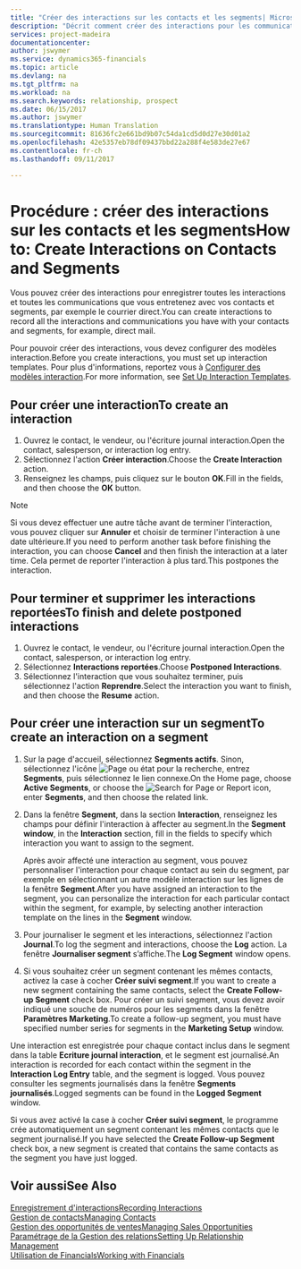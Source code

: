 ```yaml
---
title: "Créer des interactions sur les contacts et les segments| Microsoft Docs"
description: "Décrit comment créer des interactions pour les communications que vous avez avec vos contacts et segments dans Financials, par exemple le courrier direct."
services: project-madeira
documentationcenter: 
author: jswymer
ms.service: dynamics365-financials
ms.topic: article
ms.devlang: na
ms.tgt_pltfrm: na
ms.workload: na
ms.search.keywords: relationship, prospect
ms.date: 06/15/2017
ms.author: jswymer
ms.translationtype: Human Translation
ms.sourcegitcommit: 81636fc2e661bd9b07c54da1cd5d0d27e30d01a2
ms.openlocfilehash: 42e5357eb78df09437bbd22a288f4e583de27e67
ms.contentlocale: fr-ch
ms.lasthandoff: 09/11/2017

---
```

# <a name="how-to-create-interactions-on-contacts-and-segments"></a><span data-ttu-id="1d40b-103">Procédure : créer des interactions sur les contacts et les segments</span><span class="sxs-lookup"><span data-stu-id="1d40b-103">How to: Create Interactions on Contacts and Segments</span></span>
<span data-ttu-id="1d40b-104">Vous pouvez créer des interactions pour enregistrer toutes les interactions et toutes les communications que vous entretenez avec vos contacts et segments, par exemple le courrier direct.</span><span class="sxs-lookup"><span data-stu-id="1d40b-104">You can create interactions to record all the interactions and communications you have with your contacts and segments, for example, direct mail.</span></span>

<span data-ttu-id="1d40b-105">Pour pouvoir créer des interactions, vous devez configurer des modèles interaction.</span><span class="sxs-lookup"><span data-stu-id="1d40b-105">Before you create interactions, you must set up interaction templates.</span></span> <span data-ttu-id="1d40b-106">Pour plus d'informations, reportez vous à [Configurer des modèles interaction](marketing-interactions.md).</span><span class="sxs-lookup"><span data-stu-id="1d40b-106">For more information, see  [Set Up Interaction Templates](marketing-interactions.md).</span></span>

## <a name="to-create-an-interaction"></a><span data-ttu-id="1d40b-107">Pour créer une interaction</span><span class="sxs-lookup"><span data-stu-id="1d40b-107">To create an interaction</span></span>
1. <span data-ttu-id="1d40b-108">Ouvrez le contact, le vendeur, ou l'écriture journal interaction.</span><span class="sxs-lookup"><span data-stu-id="1d40b-108">Open the contact, salesperson, or interaction log entry.</span></span>
2. <span data-ttu-id="1d40b-109">Sélectionnez l'action **Créer interaction**.</span><span class="sxs-lookup"><span data-stu-id="1d40b-109">Choose the **Create Interaction** action.</span></span>
3. <span data-ttu-id="1d40b-110">Renseignez les champs, puis cliquez sur le bouton **OK**.</span><span class="sxs-lookup"><span data-stu-id="1d40b-110">Fill in the fields, and then choose the **OK** button.</span></span>

> [!NOTE]  
>   <span data-ttu-id="1d40b-111">Si vous devez effectuer une autre tâche avant de terminer l'interaction, vous pouvez cliquer sur **Annuler** et choisir de terminer l'interaction à une date ultérieure.</span><span class="sxs-lookup"><span data-stu-id="1d40b-111">If you need to perform another task before finishing the interaction, you can choose **Cancel** and then finish the interaction at a later time.</span></span> <span data-ttu-id="1d40b-112">Cela permet de reporter l'interaction à plus tard.</span><span class="sxs-lookup"><span data-stu-id="1d40b-112">This postpones the interaction.</span></span>

## <a name="to-finish-and-delete-postponed-interactions"></a><span data-ttu-id="1d40b-113">Pour terminer et supprimer les interactions reportées</span><span class="sxs-lookup"><span data-stu-id="1d40b-113">To finish and delete postponed interactions</span></span>
1. <span data-ttu-id="1d40b-114">Ouvrez le contact, le vendeur, ou l'écriture journal interaction.</span><span class="sxs-lookup"><span data-stu-id="1d40b-114">Open the contact, salesperson, or interaction log entry.</span></span>
2. <span data-ttu-id="1d40b-115">Sélectionnez **Interactions reportées**.</span><span class="sxs-lookup"><span data-stu-id="1d40b-115">Choose **Postponed Interactions**.</span></span>
3. <span data-ttu-id="1d40b-116">Sélectionnez l'interaction que vous souhaitez terminer, puis sélectionnez l'action **Reprendre**.</span><span class="sxs-lookup"><span data-stu-id="1d40b-116">Select the interaction you want to finish, and then choose the **Resume** action.</span></span>

## <a name="to-create-an-interaction-on-a-segment"></a><span data-ttu-id="1d40b-117">Pour créer une interaction sur un segment</span><span class="sxs-lookup"><span data-stu-id="1d40b-117">To create an interaction on a segment</span></span>
1. <span data-ttu-id="1d40b-118">Sur la page d'accueil, sélectionnez **Segments actifs**. Sinon, sélectionnez l'icône ![Page ou état pour la recherche](media/ui-search/search_small.png "icône Page ou état pour la recherche"), entrez **Segments**, puis sélectionnez le lien connexe.</span><span class="sxs-lookup"><span data-stu-id="1d40b-118">On the Home page, choose **Active Segments**, or choose the ![Search for Page or Report](media/ui-search/search_small.png "Search for Page or Report icon") icon, enter **Segments**, and then choose the related link.</span></span>
2. <span data-ttu-id="1d40b-119">Dans la fenêtre **Segment**, dans la section **Interaction**, renseignez les champs pour définir l'interaction à affecter au segment.</span><span class="sxs-lookup"><span data-stu-id="1d40b-119">In the **Segment window**, in the **Interaction** section, fill in the fields to specify which interaction you want to assign to the segment.</span></span>

    <span data-ttu-id="1d40b-120">Après avoir affecté une interaction au segment, vous pouvez personnaliser l'interaction pour chaque contact au sein du segment, par exemple en sélectionnant un autre modèle interaction sur les lignes de la fenêtre **Segment**.</span><span class="sxs-lookup"><span data-stu-id="1d40b-120">After you have assigned an interaction to the segment, you can personalize the interaction for each particular contact within the segment, for example, by selecting another interaction template on the lines in the **Segment** window.</span></span>  
3. <span data-ttu-id="1d40b-121">Pour journaliser le segment et les interactions, sélectionnez l'action **Journal**.</span><span class="sxs-lookup"><span data-stu-id="1d40b-121">To log the segment and interactions, choose the **Log** action.</span></span> <span data-ttu-id="1d40b-122">La fenêtre **Journaliser segment** s’affiche.</span><span class="sxs-lookup"><span data-stu-id="1d40b-122">The **Log Segment** window opens.</span></span>
4. <span data-ttu-id="1d40b-123">Si vous souhaitez créer un segment contenant les mêmes contacts, activez la case à cocher **Créer suivi segment**.</span><span class="sxs-lookup"><span data-stu-id="1d40b-123">If you want to create a new segment containing the same contacts, select the **Create Follow-up Segment** check box.</span></span> <span data-ttu-id="1d40b-124">Pour créer un suivi segment, vous devez avoir indiqué une souche de numéros pour les segments dans la fenêtre **Paramètres Marketing**.</span><span class="sxs-lookup"><span data-stu-id="1d40b-124">To create a follow-up segment, you must have specified number series for segments in the **Marketing Setup** window.</span></span>

<span data-ttu-id="1d40b-125">Une interaction est enregistrée pour chaque contact inclus dans le segment dans la table **Ecriture journal interaction**, et le segment est journalisé.</span><span class="sxs-lookup"><span data-stu-id="1d40b-125">An interaction is recorded for each contact within the segment in the **Interaction Log Entry** table, and the segment is logged.</span></span> <span data-ttu-id="1d40b-126">Vous pouvez consulter les segments journalisés dans la fenêtre **Segments journalisés**.</span><span class="sxs-lookup"><span data-stu-id="1d40b-126">Logged segments can be found in the **Logged Segment** window.</span></span>

<span data-ttu-id="1d40b-127">Si vous avez activé la case à cocher **Créer suivi segment**, le programme crée automatiquement un segment contenant les mêmes contacts que le segment journalisé.</span><span class="sxs-lookup"><span data-stu-id="1d40b-127">If you have selected the **Create Follow-up Segment** check box, a new segment is created that contains the same contacts as the segment you have just logged.</span></span>

## <a name="see-also"></a><span data-ttu-id="1d40b-128">Voir aussi</span><span class="sxs-lookup"><span data-stu-id="1d40b-128">See Also</span></span>
[<span data-ttu-id="1d40b-129">Enregistrement d'interactions</span><span class="sxs-lookup"><span data-stu-id="1d40b-129">Recording Interactions</span></span>](marketing-interactions.md)  
[<span data-ttu-id="1d40b-130">Gestion de contacts</span><span class="sxs-lookup"><span data-stu-id="1d40b-130">Managing Contacts</span></span>](marketing-contacts.md)  
[<span data-ttu-id="1d40b-131">Gestion des opportunités de ventes</span><span class="sxs-lookup"><span data-stu-id="1d40b-131">Managing Sales Opportunities</span></span>](marketing-manage-sales-opportunities.md)  
[<span data-ttu-id="1d40b-132">Paramétrage de la Gestion des relations</span><span class="sxs-lookup"><span data-stu-id="1d40b-132">Setting Up Relationship Management</span></span>](marketing-setup-marketing.md)  
[<span data-ttu-id="1d40b-133">Utilisation de Financials</span><span class="sxs-lookup"><span data-stu-id="1d40b-133">Working with Financials</span></span>](ui-work-product.md)

